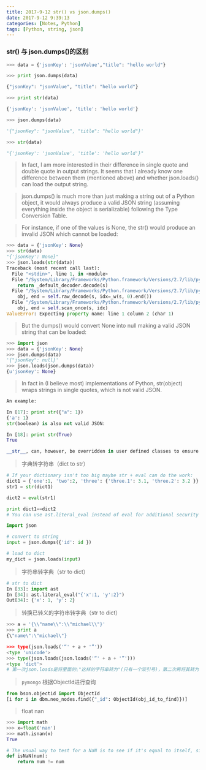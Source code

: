 ```yaml
---
title: 2017-9-12 str() vs json.dumps()
date: 2017-9-12 9:39:13
categories: [Notes, Python]
tags: [Python, string, json]
---
```


<!--more-->

### str() 与 json.dumps()的区别

```python
>>> data = {'jsonKey': 'jsonValue',"title": "hello world"}

>>> print json.dumps(data)

{"jsonKey": "jsonValue", "title": "hello world"}

>>> print str(data)

{'jsonKey': 'jsonValue', 'title': 'hello world'}

>>> json.dumps(data)

'{"jsonKey": "jsonValue", "title": "hello world"}'

>>> str(data)

"{'jsonKey': 'jsonValue', 'title': 'hello world'}"
```

> In fact, I am more interested in their difference in single quote and double quote in output strings. It seems that I already know one difference between them (mentioned above) and whether json.loads() can load the output string. 

> json.dumps() is much more than just making a string out of a Python object, it would always produce a valid JSON string (assuming everything inside the object is serializable) following the Type Conversion Table.

> For instance, if one of the values is None, the str() would produce an invalid JSON which cannot be loaded:

```python 
>>> data = {'jsonKey': None}
>>> str(data)
"{'jsonKey': None}"
>>> json.loads(str(data))
Traceback (most recent call last):
  File "<stdin>", line 1, in <module>
  File "/System/Library/Frameworks/Python.framework/Versions/2.7/lib/python2.7/json/__init__.py", line 338, in loads
    return _default_decoder.decode(s)
  File "/System/Library/Frameworks/Python.framework/Versions/2.7/lib/python2.7/json/decoder.py", line 366, in decode
    obj, end = self.raw_decode(s, idx=_w(s, 0).end())
  File "/System/Library/Frameworks/Python.framework/Versions/2.7/lib/python2.7/json/decoder.py", line 382, in raw_decode
    obj, end = self.scan_once(s, idx)
ValueError: Expecting property name: line 1 column 2 (char 1)
```
> But the dumps() would convert None into null making a valid JSON string that can be loaded:

```python
>>> import json
>>> data = {'jsonKey': None}
>>> json.dumps(data)
'{"jsonKey": null}'
>>> json.loads(json.dumps(data))
{u'jsonKey': None}
```

> In fact in (I believe most) implementations of Python, str(object) wraps strings in single quotes, which is not valid JSON.

```python 
An example:

In [17]: print str({"a": 1})
{'a': 1}
str(boolean) is also not valid JSON:

In [18]: print str(True)
True

__str__, can, however, be overridden in user defined classes to ensure that objects return JSON representations of themselves.
```

> 字典转字符串（dict to str）
```python
# If your dictionary isn't too big maybe str + eval can do the work:
dict1 = {'one':1, 'two':2, 'three': {'three.1': 3.1, 'three.2': 3.2 }}
str1 = str(dict1)

dict2 = eval(str1)

print dict1==dict2
# You can use ast.literal_eval instead of eval for additional security if the source is untrusted.

import json

# convert to string
input = json.dumps({'id': id })

# load to dict
my_dict = json.loads(input) 
```

> 字符串转字典（str to dict）
```python
# str to dict
In [33]: import ast
In [34]: ast.literal_eval("{'x':1, 'y':2}")
Out[34]: {'x': 1, 'y': 2}
```
> 转换已转义的字符串转字典（str to dict）

```python
>>> a = '{\\"name\\":\\"michael\\"}'
>>> print a
{\"name\":\"michael\"}

>>> type(json.loads('“' + a + '”'))
<type 'unicode'>
>>> type(json.loads(json.loads('“' + a + '”')))
<type 'dict'>
# 第一次json.loads是将里面的\"这样的字符串转为"(只有一个双引号)，第二次再将其转为一个字典，记得不要漏掉前面先加双引号。
```

> `pymongo` 根据ObjectId进行查询
```python 
from bson.objectid import ObjectId
[i for i in dbm.neo_nodes.find({"_id": ObjectId(obj_id_to_find)})]

```

> float nan

```python
>>> import math
>>> x=float('nan')
>>> math.isnan(x)
True

# The usual way to test for a NaN is to see if it's equal to itself, since nan isn't equal anything.
def isNaN(num):
    return num != num
```
